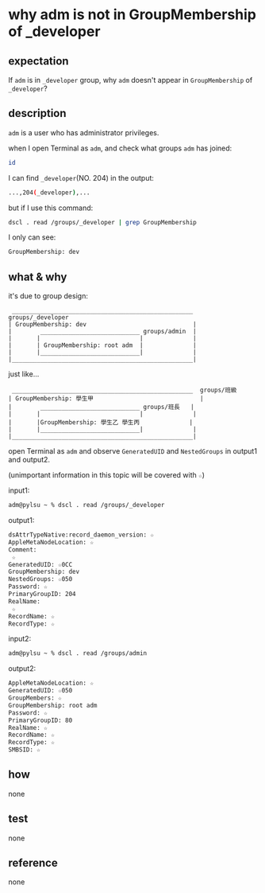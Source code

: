 # why adm is not in GroupMembership of _developer


## expectation

If `adm` is in `_developer` group, why `adm` doesn't appear in `GroupMembership` of `_developer`?

## description

`adm` is a user who has administrator privileges.

when I open Terminal as `adm`, and check what groups `adm` has joined:

```bash
id
```

I can find `_developer`(NO. 204) in the output:

```bash
...,204(_developer),...
```

but if I use this command:

```bash
dscl . read /groups/_developer | grep GroupMembership
```

I only can see:

```bash
GroupMembership: dev
```

## what & why

it's due to group design:

```text
 ___________________________________________________  groups/_developer
| GroupMembership: dev                              |
|        ____________________________ groups/admin  |
|       |                            |              |                    
|       | GroupMembership: root adm  |              |
|       |____________________________|              |
|___________________________________________________|

```

just like...

```text
 ___________________________________________________  groups/班級
| GroupMembership: 學生甲                              |
|        ____________________________ groups/班長   |
|       |                            |              |                    
|       |GroupMembership: 學生乙 學生丙              |
|       |____________________________|              |
|___________________________________________________|

```

open Terminal as `adm` and observe `GeneratedUID` and `NestedGroups` in output1 and output2.

(unimportant information in this topic will be covered with  `☆`)

input1:

```bash
adm@pylsu ~ % dscl . read /groups/_developer
```

output1:

```bash
dsAttrTypeNative:record_daemon_version: ☆
AppleMetaNodeLocation: ☆
Comment:
 ☆
GeneratedUID: ☆0CC
GroupMembership: dev
NestedGroups: ☆050
Password: ☆
PrimaryGroupID: 204
RealName:
 ☆
RecordName: ☆
RecordType: ☆
```

input2:

```bash
adm@pylsu ~ % dscl . read /groups/admin 
```

output2:

```bash
AppleMetaNodeLocation: ☆
GeneratedUID: ☆050
GroupMembers: ☆
GroupMembership: root adm
Password: ☆
PrimaryGroupID: 80
RealName: ☆
RecordName: ☆
RecordType: ☆
SMBSID: ☆
```

## how

none

## test 

none

## reference

none